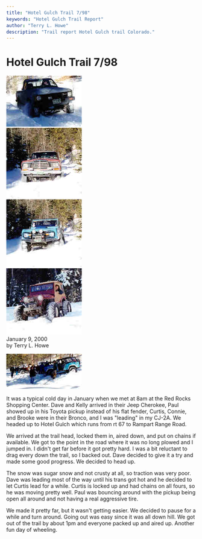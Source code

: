 ```yaml
---
title: "Hotel Gulch Trail 7/98"
keywords: "Hotel Gulch Trail Report"
author: "Terry L. Howe"
description: "Trail report Hotel Gulch trail Colorado."
---
```

# Hotel Gulch Trail 7/98

[![Paul in his Toyota](/images/terry/trail/hotel0001/hotel0001_.jpg)](/images/terry/trail/hotel0001/hotel0001.jpg)  
[![Dave and Kelly](/images/terry/trail/hotel0001/hotel0004_.jpg)](/images/terry/trail/hotel0001/hotel0004.jpg)  
[![Curtis, Connie, and Brook](/images/terry/trail/hotel0001/hotel0005_.jpg)](/images/terry/trail/hotel0001/hotel0005.jpg)  
[![Zach driving my CJ-2A](/images/terry/trail/hotel0001/hotel0007_.jpg)](/images/terry/trail/hotel0001/hotel0007.jpg)  
January 9, 2000  
by Terry L. Howe  
  
[![Hotel Gulch](/images/terry/trail/hotel0001/hotel0002_.jpg)](/images/terry/trail/hotel0001/hotel0002.jpg)  

It was a typical cold day in January when we met at 8am at the Red Rocks Shopping Center. Dave and Kelly arrived in their Jeep Cherokee, Paul showed up in his Toyota pickup instead of his flat fender, Curtis, Connie, and Brooke were in their Bronco, and I was "leading" in my CJ-2A. We headed up to Hotel Gulch which runs from rt 67 to Rampart Range Road.

We arrived at the trail head, locked them in, aired down, and put on chains if available. We got to the point in the road where it was no long plowed and I jumped in. I didn't get far before it got pretty hard. I was a bit reluctant to drag every down the trail, so I backed out. Dave decided to give it a try and made some good progress. We decided to head up.

The snow was sugar snow and not crusty at all, so traction was very poor. Dave was leading most of the way until his trans got hot and he decided to let Curtis lead for a while. Curtis is locked up and had chains on all fours, so he was moving pretty well. Paul was bouncing around with the pickup being open all around and not having a real aggressive tire.

We made it pretty far, but it wasn't getting easier. We decided to pause for a while and turn around. Going out was easy since it was all down hill. We got out of the trail by about 1pm and everyone packed up and aired up. Another fun day of wheeling.